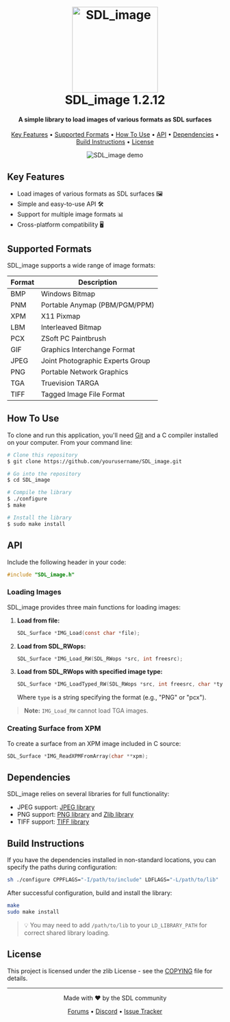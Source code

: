 <h1 align="center">
  <br>
  <img src="https://www.libsdl.org/projects/SDL_image/docs/SDL_image.png" alt="SDL_image" width="200">
  <br>
  SDL_image 1.2.12
  <br>
</h1>

<h4 align="center">A simple library to load images of various formats as SDL surfaces</h4>

<p align="center">
  <a href="#key-features">Key Features</a> •
  <a href="#supported-formats">Supported Formats</a> •
  <a href="#how-to-use">How To Use</a> •
  <a href="#api">API</a> •
  <a href="#dependencies">Dependencies</a> •
  <a href="#build-instructions">Build Instructions</a> •
  <a href="#license">License</a>
</p>

<p align="center">
  <img src="https://your-image-url-here.com/demo.gif" alt="SDL_image demo">
</p>

## Key Features

* Load images of various formats as SDL surfaces 🖼️
* Simple and easy-to-use API 🛠️
* Support for multiple image formats 📊
* Cross-platform compatibility 🖥️

## Supported Formats

SDL_image supports a wide range of image formats:

| Format | Description |
| ------ | ----------- |
| BMP    | Windows Bitmap |
| PNM    | Portable Anymap (PBM/PGM/PPM) |
| XPM    | X11 Pixmap |
| LBM    | Interleaved Bitmap |
| PCX    | ZSoft PC Paintbrush |
| GIF    | Graphics Interchange Format |
| JPEG   | Joint Photographic Experts Group |
| PNG    | Portable Network Graphics |
| TGA    | Truevision TARGA |
| TIFF   | Tagged Image File Format |

## How To Use

To clone and run this application, you'll need [Git](https://git-scm.com) and a C compiler installed on your computer. From your command line:

```bash
# Clone this repository
$ git clone https://github.com/yourusername/SDL_image.git

# Go into the repository
$ cd SDL_image

# Compile the library
$ ./configure
$ make

# Install the library
$ sudo make install
```

## API

Include the following header in your code:

```c
#include "SDL_image.h"
```

### Loading Images

SDL_image provides three main functions for loading images:

1. **Load from file:**
   ```c
   SDL_Surface *IMG_Load(const char *file);
   ```

2. **Load from SDL_RWops:**
   ```c
   SDL_Surface *IMG_Load_RW(SDL_RWops *src, int freesrc);
   ```

3. **Load from SDL_RWops with specified image type:**
   ```c
   SDL_Surface *IMG_LoadTyped_RW(SDL_RWops *src, int freesrc, char *type);
   ```
   Where `type` is a string specifying the format (e.g., "PNG" or "pcx").

> **Note:** `IMG_Load_RW` cannot load TGA images.

### Creating Surface from XPM

To create a surface from an XPM image included in C source:

```c
SDL_Surface *IMG_ReadXPMFromArray(char **xpm);
```

## Dependencies

SDL_image relies on several libraries for full functionality:

- JPEG support: [JPEG library](http://www.ijg.org/)
- PNG support: [PNG library](http://www.libpng.org/pub/png/libpng.html) and [Zlib library](http://www.gzip.org/zlib/)
- TIFF support: [TIFF library](http://www.libtiff.org/)

## Build Instructions

If you have the dependencies installed in non-standard locations, you can specify the paths during configuration:

```sh
sh ./configure CPPFLAGS="-I/path/to/include" LDFLAGS="-L/path/to/lib"
```

After successful configuration, build and install the library:

```sh
make
sudo make install
```

> 💡 You may need to add `/path/to/lib` to your `LD_LIBRARY_PATH` for correct shared library loading.

## License

This project is licensed under the zlib License - see the [COPYING](COPYING) file for details.

---

<p align="center">
  Made with ❤️ by the SDL community
</p>

<p align="center">
  <a href="https://discourse.libsdl.org/">Forums</a> •
  <a href="https://discord.gg/SDL">Discord</a> •
  <a href="https://github.com/libsdl-org/SDL_image/issues">Issue Tracker</a>
</p>

